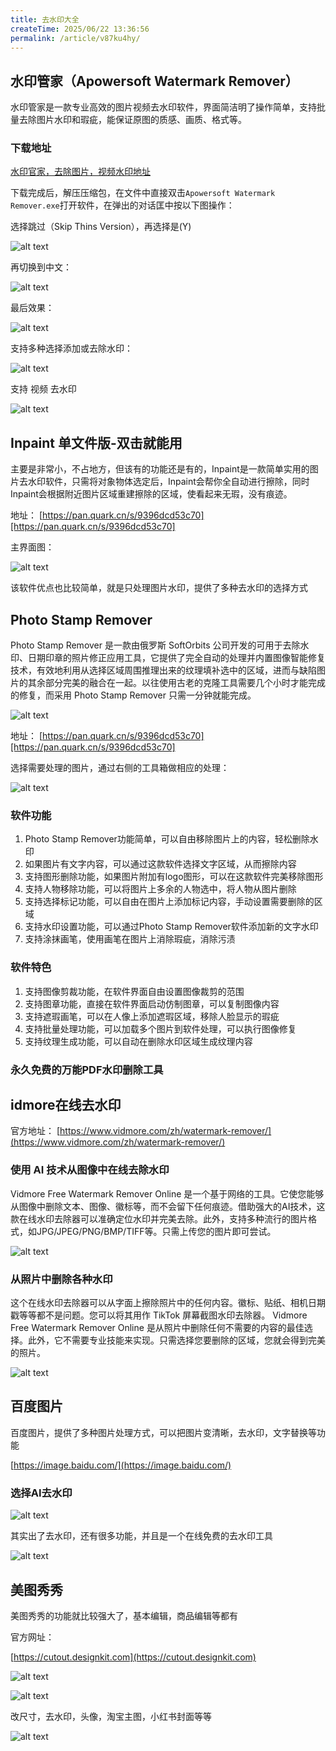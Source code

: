 ```yaml
---
title: 去水印大全
createTime: 2025/06/22 13:36:56
permalink: /article/v87ku4hy/
---
```


## 水印管家（Apowersoft Watermark Remover）

水印管家是一款专业高效的图片视频去水印软件，界面简洁明了操作简单，支持批量去除图片水印和瑕疵，能保证原图的质感、画质、格式等。


### 下载地址

[水印官家，去除图片，视频水印地址](https://pan.quark.cn/s/9396dcd53c70)

下载完成后，解压压缩包，在文件中直接双击`Apowersoft Watermark Remover.exe`打开软件，在弹出的对话匡中按以下图操作：

选择跳过（Skip Thins Version），再选择是(Y)

![alt text](1.png)

再切换到中文：

![alt text](2.png)

最后效果：

![alt text](3.png)

支持多种选择添加或去除水印：

![alt text](4.png)

支持  视频 去水印

![alt text](5.png)


## Inpaint 单文件版-双击就能用

主要是非常小，不占地方，但该有的功能还是有的，Inpaint是一款简单实用的图片去水印软件，只需将对象物体选定后，Inpaint会帮你全自动进行擦除，同时Inpaint会根据附近图片区域重建擦除的区域，使看起来无瑕，没有痕迹。

地址： [https://pan.quark.cn/s/9396dcd53c70][https://pan.quark.cn/s/9396dcd53c70]

主界面图：

![alt text](6.png)

该软件优点也比较简单，就是只处理图片水印，提供了多种去水印的选择方式

## Photo Stamp Remover 

Photo Stamp Remover 是一款由俄罗斯 SoftOrbits 公司开发的可用于去除水印、日期印章的照片修正应用工具，它提供了完全自动的处理并内置图像智能修复技术，有效地利用从选择区域周围推理出来的纹理填补选中的区域，进而与缺陷图片的其余部分完美的融合在一起。以往使用古老的克隆工具需要几个小时才能完成的修复，而采用 Photo Stamp Remover 只需一分钟就能完成。

![alt text](7.png)


地址： [https://pan.quark.cn/s/9396dcd53c70][https://pan.quark.cn/s/9396dcd53c70]


选择需要处理的图片，通过右侧的工具箱做相应的处理：

![alt text](8.png)


### 软件功能

1. Photo Stamp Remover功能简单，可以自由移除图片上的内容，轻松删除水印
2. 如果图片有文字内容，可以通过这款软件选择文字区域，从而擦除内容
3. 支持图形删除功能，如果图片附加有logo图形，可以在这款软件完美移除图形
4. 支持人物移除功能，可以将图片上多余的人物选中，将人物从图片删除
5. 支持选择标记功能，可以自由在图片上添加标记内容，手动设置需要删除的区域
6. 支持水印设置功能，可以通过Photo Stamp Remover软件添加新的文字水印
7. 支持涂抹画笔，使用画笔在图片上消除瑕疵，消除污渍

### 软件特色

1. 支持图像剪裁功能，在软件界面自由设置图像裁剪的范围
2. 支持图章功能，直接在软件界面启动仿制图章，可以复制图像内容
3. 支持遮瑕画笔，可以在人像上添加遮瑕区域，移除人脸显示的瑕疵
4. 支持批量处理功能，可以加载多个图片到软件处理，可以执行图像修复
5. 支持纹理生成功能，可以自动在删除水印区域生成纹理内容

### 永久免费的万能PDF水印删除工具



## idmore在线去水印

官方地址：
[https://www.vidmore.com/zh/watermark-remover/](https://www.vidmore.com/zh/watermark-remover/)

 ### 使用 AI 技术从图像中在线去除水印

 Vidmore  Free Watermark Remover Online  是一个基于网络的工具。它使您能够从图像中删除文本、图像、徽标等，而不会留下任何痕迹。借助强大的AI技术，这款在线水印去除器可以准确定位水印并完美去除。此外，支持多种流行的图片格式，如JPG/JPEG/PNG/BMP/TIFF等。只需上传您的图片即可尝试。
 
![alt text](53.png)

### 从照片中删除各种水印

这个在线水印去除器可以从字面上擦除照片中的任何内容。徽标、贴纸、相机日期戳等等都不是问题。您可以将其用作  TikTok 屏幕截图水印去除器。 Vidmore Free Watermark Remover Online  是从照片中删除任何不需要的内容的最佳选择。此外，它不需要专业技能来实现。只需选择您要删除的区域，您就会得到完美的照片。

![alt text](54.png)

## 百度图片
百度图片，提供了多种图片处理方式，可以把图片变清晰，去水印，文字替换等功能

[https://image.baidu.com/](https://image.baidu.com/)

### 选择AI去水印

![alt text](55.png)

其实出了去水印，还有很多功能，并且是一个在线免费的去水印工具

 ![alt text](56.png)


 ## 美图秀秀

 美图秀秀的功能就比较强大了，基本编辑，商品编辑等都有

 官方网址：

 [https://cutout.designkit.com](https://cutout.designkit.com)


 ![alt text](57.png)

 ![alt text](58.png)

 改尺寸，去水印，头像，淘宝主图，小红书封面等等

 ![alt text](59.png)